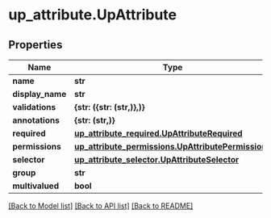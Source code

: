 # up_attribute.UpAttribute

## Properties
Name | Type | Description | Notes
------------ | ------------- | ------------- | -------------
**name** | **str** |  | [optional] 
**display_name** | **str** |  | [optional] 
**validations** | **{str: ({str: (str,)},)}** |  | [optional] 
**annotations** | **{str: (str,)}** |  | [optional] 
**required** | [**up_attribute_required.UpAttributeRequired**](UpAttributeRequired.md) |  | [optional] 
**permissions** | [**up_attribute_permissions.UpAttributePermissions**](UpAttributePermissions.md) |  | [optional] 
**selector** | [**up_attribute_selector.UpAttributeSelector**](UpAttributeSelector.md) |  | [optional] 
**group** | **str** |  | [optional] 
**multivalued** | **bool** |  | [optional] 

[[Back to Model list]](../README.md#documentation-for-models) [[Back to API list]](../README.md#documentation-for-api-endpoints) [[Back to README]](../README.md)


